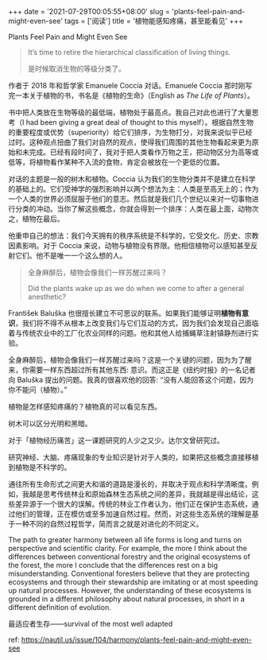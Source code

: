 +++
date = '2021-07-29T00:05:55+08:00'
slug = 'plants-feel-pain-and-might-even-see'
tags = ['阅读']
title = '植物能感知疼痛，甚至能看见'
+++

Plants Feel Pain and Might Even See

> It’s time to retire the hierarchical classification of living things.
>
> 是时候取消生物的等级分类了。

作者于 2018 年和哲学家 Emanuele Coccia 对话。Emanuele Coccia 那时刚写完一本关于植物的书，书名是《植物的生命》（English as _The Life of Plants_）。

书中把人类放在生物等级的最低端，植物处于最高点。我自己对此也进行了大量思考（I had been giving a great deal of thought to this myself）。根据自然生物的重要程度或优势（superiority）给它们排序，为生物打分，对我来说似乎已经过时。这种观点扭曲了我们对自然的观点，使得我们周围的其他生物看起来更为原始和未完成。已经有段时间了，我对于把人类看作万物之王，把动物区分为高等或低等，将植物看作某种不入流的食物，肯定会被放在一个更低的位置。

对话的主题是一般的树木和植物。Coccia 认为我们的生物分类并不是建立在科学的基础上的。它们受神学的强烈影响并以两个想法为主：人类是至高无上的；作为一个人类的世界必须屈服于他们的意志。然后就是我们几个世纪以来对一切事物进行分类的冲动。当你了解这些概念，你就会得到一个排序：人类在最上面，动物次之，植物在最后。

他重申自己的想法：我们今天拥有的秩序系统是不科学的，它受文化、历史、宗教因素影响。对于 Coccia 来说，动物与植物没有界限。他相信植物可以感知甚至反射它们。他不是唯一一个这么想的人。

> 全身麻醉后，植物会像我们一样苏醒过来吗？
>
> Did the plants wake up as we do when we come to after a general anesthetic?

František Baluška 也很擅长建立不可思议的联系。如果我们能够证明**植物有意识**，我们将不得不从根本上改变我们与它们互动的方式，因为我们会发现自己面临着与传统农业中的工厂化农业同样的问题。他和其他人给捕蝇草注射镇静剂进行实验。

全身麻醉后，植物会像我们一样苏醒过来吗？这是一个关键的问题，因为为了醒来，你需要一样东西超过所有其他东西: 意识。而这正是《纽约时报》的一名记者向 Baluška 提出的问题。我真的很喜欢他的回答: “没有人能回答这个问题，因为你不能问（植物）。”

植物是怎样感知疼痛的？植物真的可以看见东西。

树木可以区分光明和黑暗。

对于「植物经历痛苦」这一课题研究的人少之又少。达尔文曾研究过。

研究神经、大脑、疼痛现象的专业知识是针对于人类的，如果把这些概念直接移植到植物是不科学的。

通往所有生命形式之间更大和谐的道路是漫长的，并取决于观点和科学清晰度。例如，我越是思考传统林业和原始森林生态系统之间的差异，我就越是得出结论，这些差异源于一个很大的误解。传统的林业工作者认为，他们正在保护生态系统，通过他们的管理，正在模仿或至多加速自然过程。然而，对这些生态系统的理解是基于一种不同的自然过程哲学，简而言之就是对进化的不同定义。

The path to greater harmony between all life forms is long and turns on perspective and scientific clarity. For example, the more I think about the differences between conventional forestry and the original ecosystems of the forest, the more I conclude that the differences rest on a big misunderstanding. Conventional foresters believe that they are protecting ecosystems and through their stewardship are imitating or at most speeding up natural processes. However, the understanding of these ecosystems is grounded in a different philosophy about natural processes, in short in a different definition of evolution.

最适应者生存——survival of the most well adapted

ref: <https://nautil.us/issue/104/harmony/plants-feel-pain-and-might-even-see>
